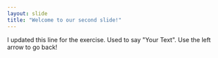 ```yaml
---
layout: slide
title: "Welcome to our second slide!"
---
```

I updated this line for the exercise. Used to say "Your Text".
Use the left arrow to go back!
